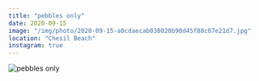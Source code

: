 ```yaml
---
title: "pebbles only"
date: 2020-09-15
image: "/img/photo/2020-09-15-a0cdaecab038020b90d45f88c07e21d7.jpg"
location: "Chesil Beach"
instagram: true
---
```


![pebbles only](/img/photo/2020-09-15-a0cdaecab038020b90d45f88c07e21d7.jpg)
